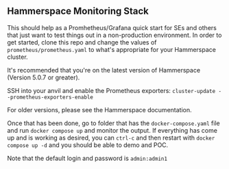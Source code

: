 ## Hammerspace Monitoring Stack

This should help as a Promhetheus/Grafana quick start for SEs and others that just want to test things out in a non-production environment.
In order to get started, clone this repo and change the values of `prometheus/prometheus.yaml` to what's appropriate for your Hammerspace cluster.

It's recommended that you're on the latest version of Hammerspace (Version 5.0.7 or greater).

SSH into your anvil and enable the Prometheus exporters:
`cluster-update --prometheus-exporters-enable`

For older versions, please see the Hammerspace documentation.

Once that has been done, go to folder that has the `docker-compose.yaml` file and run `docker compose up` and monitor the output. If everything has come up and is working as desired, you can `ctrl-c` and then restart with 
`docker compose up -d` and you should be able to demo and POC.

Note that the default login and password is `admin:admin1`
